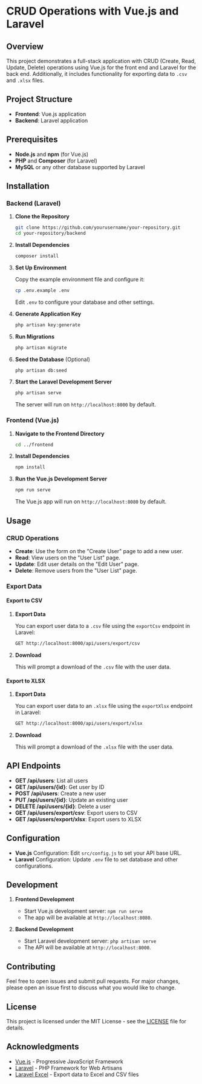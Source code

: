 # CRUD Operations with Vue.js and Laravel

## Overview

This project demonstrates a full-stack application with CRUD (Create, Read, Update, Delete) operations using Vue.js for the front end and Laravel for the back end. Additionally, it includes functionality for exporting data to `.csv` and `.xlsx` files.

## Project Structure

- **Frontend**: Vue.js application
- **Backend**: Laravel application

## Prerequisites

- **Node.js** and **npm** (for Vue.js)
- **PHP** and **Composer** (for Laravel)
- **MySQL** or any other database supported by Laravel

## Installation

### Backend (Laravel)

1. **Clone the Repository**

    ```bash
    git clone https://github.com/yourusername/your-repository.git
    cd your-repository/backend
    ```

2. **Install Dependencies**

    ```bash
    composer install
    ```

3. **Set Up Environment**

    Copy the example environment file and configure it:

    ```bash
    cp .env.example .env
    ```

    Edit `.env` to configure your database and other settings.

4. **Generate Application Key**

    ```bash
    php artisan key:generate
    ```

5. **Run Migrations**

    ```bash
    php artisan migrate
    ```

6. **Seed the Database** (Optional)

    ```bash
    php artisan db:seed
    ```

7. **Start the Laravel Development Server**

    ```bash
    php artisan serve
    ```

    The server will run on `http://localhost:8000` by default.

### Frontend (Vue.js)

1. **Navigate to the Frontend Directory**

    ```bash
    cd ../frontend
    ```

2. **Install Dependencies**

    ```bash
    npm install
    ```

3. **Run the Vue.js Development Server**

    ```bash
    npm run serve
    ```

    The Vue.js app will run on `http://localhost:8080` by default.

## Usage

### CRUD Operations

- **Create**: Use the form on the "Create User" page to add a new user.
- **Read**: View users on the "User List" page.
- **Update**: Edit user details on the "Edit User" page.
- **Delete**: Remove users from the "User List" page.

### Export Data

#### Export to CSV

1. **Export Data**

    You can export user data to a `.csv` file using the `exportCsv` endpoint in Laravel:

    ```bash
    GET http://localhost:8000/api/users/export/csv
    ```

2. **Download**

    This will prompt a download of the `.csv` file with the user data.

#### Export to XLSX

1. **Export Data**

    You can export user data to an `.xlsx` file using the `exportXlsx` endpoint in Laravel:

    ```bash
    GET http://localhost:8000/api/users/export/xlsx
    ```

2. **Download**

    This will prompt a download of the `.xlsx` file with the user data.

## API Endpoints

- **GET /api/users**: List all users
- **GET /api/users/{id}**: Get user by ID
- **POST /api/users**: Create a new user
- **PUT /api/users/{id}**: Update an existing user
- **DELETE /api/users/{id}**: Delete a user
- **GET /api/users/export/csv**: Export users to CSV
- **GET /api/users/export/xlsx**: Export users to XLSX

## Configuration

- **Vue.js** Configuration: Edit `src/config.js` to set your API base URL.
- **Laravel** Configuration: Update `.env` file to set database and other configurations.

## Development

1. **Frontend Development**

    - Start Vue.js development server: `npm run serve`
    - The app will be available at `http://localhost:8080`.

2. **Backend Development**

    - Start Laravel development server: `php artisan serve`
    - The API will be available at `http://localhost:8000`.

## Contributing

Feel free to open issues and submit pull requests. For major changes, please open an issue first to discuss what you would like to change.

## License

This project is licensed under the MIT License - see the [LICENSE](LICENSE) file for details.

## Acknowledgments

- [Vue.js](https://vuejs.org/) - Progressive JavaScript Framework
- [Laravel](https://laravel.com/) - PHP Framework for Web Artisans
- [Laravel Excel](https://laravel-excel.com/) - Export data to Excel and CSV files
